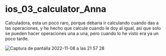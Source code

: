 # ios_03_calculator_Anna
Calculadora, esta un poco raro, porque debaria ir calculando cuando das a las operaciones, y he hecho que calcule cuando le doy al igual, asi que solo se pueden hacer operaciones una a una, pero cuando lo he visto era ya un poco tarde.

![Captura de pantalla 2022-11-08 a las 21 57 28](https://user-images.githubusercontent.com/117266615/200673883-f8914177-52e5-4dd0-a82d-0ed8bcdf6393.png)
